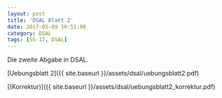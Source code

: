 ```yaml
---
layout: post
title: 'DSAL Blatt 2'
date: 2017-05-09 10:51:00
category: DSAL
tags: [SS-17, DSAL]
---
```


Die zweite Abgabe in DSAL.

[Uebungsblatt 2]({{ site.baseurl }}/assets/dsal/uebungsblatt2.pdf)

[(Korrektur)]({{ site.baseurl }}/assets/dsal/uebungsblatt2_korrektur.pdf)